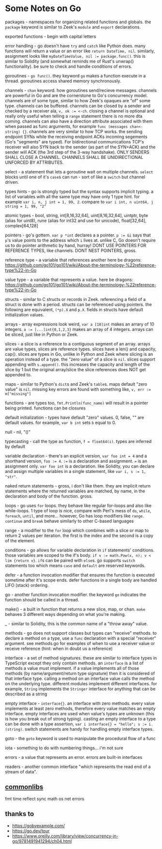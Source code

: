 Some Notes on Go
================

packages - namespaces for organizing related functions and globals. the `package` keyword is similar to Zeek's `module` and `export` declarations.

exported functions - begin with capital letters

error handling - go doesn't have `try` and `catch` like Python does. many functions will return a value or an error like `return DateTime, nil`. similarly, assignment looks like `myDateTimeValue, nil := package.func()`. this is similar to Solidity (and somewhat reminds me of Rust's unwrap() functionality). be sure to check and handle conditions of errors.

goroutines - `go func()`. they keyword `go` makes a function execute in a thread. goroutines access shared memory synchronously.

channels -  `chan` keyword. how goroutines send/recieve messages. channels are powerful in Go and are the cornerstone to Go's concurrency model. channels are of some type, similar to how Zeek's opaques are "of" some type. channels can be buffered. channels can be closed by a sender and checked by a receiver ala, `v, ok := <-ch`. closing a channel is optional and really only useful when telling a `range` statement there is no more dta coming. channels can also have a direction attribute associated with them when passed as func arguments, for example `func (messages chan<- string) {}`.
channels are very similar to how TCP works. the sending endpoint SYNs while the receiving endpoint ACKs incoming segements (Go's "segments" are typed). For bidirectional communications TCP's receiver will also SYN back to the sender (as part of the SYN+ACK) and the sender will ACK (the 3rd step of the 3-way handshake).
ONLY SENDERS SHALL CLOSE A CHANNEL. 
CHANNELS SHALL BE UNIDIRECTIONAL UNFORCED BY ATTRIBUTES.

select - a statement that lets a goroutine wait on multiple channels. `select` blocks until one of it's `case`s can run - sort of like a `switch` but channel driven.

types hints - go is strongly typed but the syntax supports implicit typing. a list of variables with all the same type may have only 1 type hint. for example `var i, n, j int = 1, 99, 2`. compare to `var i int, n uint64, j string = 1, 99, "2"`

atomic types - bool, string, int[8,16,32,64], uint[8,16,32,64], uintptr, byte (alias for uint8), rune (alias for int32 and use for unicode), float[32,64], complex[64,128]

pointers - go's gottem. `var p *int` declares a a pointer. `p := &i` says that `p`'s value points to the address which `i` lives at. unlike C, Go doesn't require us to do pointer arithmetic by hand, hurray! DONT USE POINTERS FOR REFERENCE TYPES, like channels. DONT NEST POINTERS, gross. 

reference type - a variable that references another here be dragons: https://github.com/go101/go101/wiki/About-the-terminology-%22reference-type%22-in-Go

value type - a variable that represents a value. here be dragons: https://github.com/go101/go101/wiki/About-the-terminology-%22reference-type%22-in-Go

structs - similar to C structs or records in Zeek. referencing a field of a struct is done with a period. structs can be referenced using pointers. the following are equivalent, `(*p).X` and `p.X`. fields in structs have default initialization values.

arrays - array expressions look weird, `var a [10]int` makes an arrary of 10 integers. `a := [...]int{0,1,2,3}` makes an array of 4 integers. arrays can be sliced, just like in Python or Zeek.

slices - a slice is a reference to a contiguous segment of an array. arrays are value types, slices are reference types. slices have a len() and capacity, cap(). slices are types in Go, unlike in Python and Zeek where slicing is an operation instead of a type. the "zero value" of a slice is `nil`. slices support appending with `s.append()`. this increases the capacity and length of the slice by 1 but the original array/slice the slice references does NOT get appended to.

maps - similar to Python's `dict`s and Zeek's `table`s. maps default "zero value" is `nil`. missing key errors are found with something like, `v, err := m["missing"]`

functions - are types too, `fmt.Println(func_name)` will result in a pointer being printed. functions can be closures

default initialization - types have default "zero" values. 0, false, "" are default values. for example, `var b int` sets `b` equal to 0.

null - nil, "(<nil>)"

typecasting - call the type as function, `f = float64(i)`. types are inferred by default

variable declaration - there's an explicit version, `var foo int = 4` and a shorthand version, `foo := 4`. `:=` is a declaration and assignment. `=` is an assignment only. `var foo int` is a declaration. like Solidity, you can declare and assign multiple variables in a single statement, like `var i, s := 1, "str"`. 

naked return statements - gross, i don't like them. they are implicit return statements where the returned variables are matched, by name, in the declaration and body of the function. gross. 

loops - go uses `for` loops. they behave like regular for-loops and also like while-loops. 1 type of loop is nice, compare with Perl's mess of `do`, `while`, `foreach`, `until`, and more... however, Go has loop modifiers like `range`. `continue` and `break` behave similarly to other C-based languages

range - a modifier to the `for` loop which combines with a slice or map to return 2 values per iteration. the first is the index and the second is a copy of the element.

conditions - go allows for variable declaration in `if` statements' conditions. those variables are scoped to the if's body. `if v := math.Pow(x, n); v < lim {return v}`. `if`s can be paired with `else`s. go supports `switch` statements too which means `case` and `default` are reserved keywords. 

defer - a function invocation modifier that ensures the function is executed sometime after it's scope ends. defer functions in a single body are handled LIFO (stack) ordering.

go - another function invocation modifier. the keyword `go` indicates the function should be called in a thread.

make() - a built in function that returns a new slice, map, or chan. `make` behaves 3 different ways depending on what you're making.

_ - similar to Solidity, this is the common name of a "throw away" value.

methods - go does not support classes but types can "receive" methods. to declare a method on a type, use a `func` declaration with a special "receiver" argument. see methods.go for examples of when to use a receiver value or receive reference (hint: when in doubt us a reference)

interface - a set of method signatures. these are similar to interface types in TypeScript except they only contain methods. an `interface` is a list of methods a value must implement. if a value implements all of those methods (by name/argument/return type signature) then it is considered of that interface type. calling a method on an interface value calls the method on the underlying type. different modules implement different interfaces. for example, `String` implements the `Stringer` interface for anything that can be described as a string

empty interface - `interface{}`. an interface with zero methods. every value implements at least zero methods, therefore every value matches an empty interface. empty interfaces are used when value's types are unknown (this is how you break out of strong typing). casting an empty interface to a type can be done with a type assertion, `var i interface{} = "hello"; s := i.(string)`. switch statements are handy for handling empty interface types.

goto - the `goto` keyword is used to manipulate the procedural flow of a func

iota - something to do with numbering things... i'm not sure

errors - a value that represents an error. errors are built-in interfaces

readers - another common interface "which represents the read end of a stream of data". 

[commonlibs](https://pkg.go.dev/std)
-----------
fmt
time
reflect
sync
math
os
net
errors

thanks to
---------
- https://gobyexample.com/
- https://go.dev/tour
- https://www.oreilly.com/library/view/concurrency-in-go/9781491941294/ch04.html
